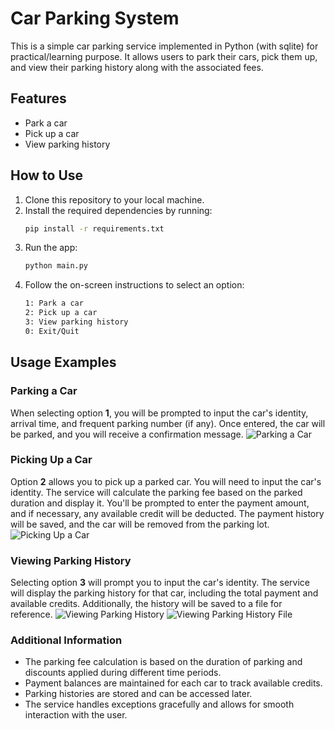 # Car Parking System
This is a simple car parking service implemented in Python (with sqlite) for practical/learning purpose. It allows users to park their cars, pick them up, and view their parking history along with the associated fees.

## Features

- Park a car
- Pick up a car
- View parking history

## How to Use

1. Clone this repository to your local machine.
2. Install the required dependencies by running:
   ```bash
   pip install -r requirements.txt
3. Run the app:
   ```bash
   python main.py
4. Follow the on-screen instructions to select an option:
    ```bash
    1: Park a car
    2: Pick up a car
    3: View parking history
    0: Exit/Quit
## Usage Examples
### Parking a Car
When selecting option <b>1</b>, you will be prompted to input the car's identity, arrival time, and frequent parking number (if any). Once entered, the car will be parked, and you will receive a confirmation message.
![Parking a Car](./images/car_parking_successful.png)
### Picking Up a Car
Option <b>2</b> allows you to pick up a parked car. You will need to input the car's identity. The service will calculate the parking fee based on the parked duration and display it. You'll be prompted to enter the payment amount, and if necessary, any available credit will be deducted. The payment history will be saved, and the car will be removed from the parking lot.
![Picking Up a Car](./images/car_pickup_successful.png)
### Viewing Parking History
Selecting option <b>3</b> will prompt you to input the car's identity. The service will display the parking history for that car, including the total payment and available credits. Additionally, the history will be saved to a file for reference.
![Viewing Parking History](./images/car_history_successful.png)
![Viewing Parking History File](./images/car_history_successful_file.png)
### Additional Information
- The parking fee calculation is based on the duration of parking and discounts applied during different time periods.
- Payment balances are maintained for each car to track available credits.
- Parking histories are stored and can be accessed later.
- The service handles exceptions gracefully and allows for smooth interaction with the user.